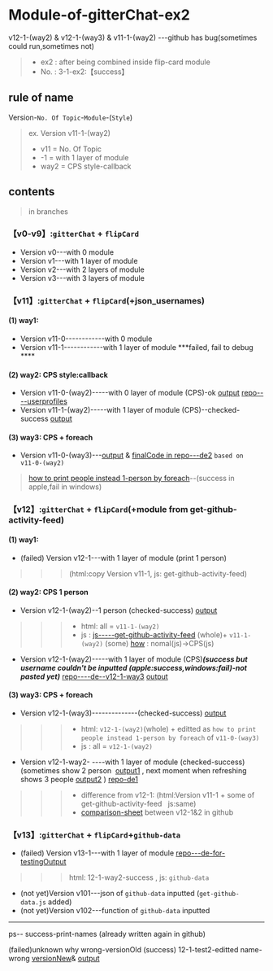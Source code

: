 # Module-of-gitterChat-ex2

 v12-1-(way2) &  v12-1-(way3)   & v11-1-(way2)  ---github has bug(sometimes could run,sometimes not)

>- ex2 : after being combined inside flip-card module
>- No. : 3-1-ex2:【success】

## rule of name
Version-`No. Of Topic`-`Module`-(`Style`)
>ex.  Version v11-1-(way2)
>* v11 = No. Of Topic
>* -1 =  with 1 layer  of module
>* way2 = CPS style-callback

##  contents
>in branches

### 【v0-v9】:`gitterChat` + `flipCard`
- Version v0---with 0 module
- Version v1---with 1 layer  of module
- Version v2---with 2 layers of module
- Version v3---with 3 layers of module

### 【v11】:`gitterChat` + `flipCard`(+json_usernames)
#### (1) way1:
- Version v11-0------------with 0 module
- Version v11-1------------with 1 layer  of module  ***failed, fail to debug ****
#### (2) way2:  CPS style:callback
- Version v11-0-(way2)-----with 0 layer  of module (CPS)-ok  [output](https://i.imgur.com/ILMrzJT.png)  [repo----userprofiles](https://github.com/kiecoo/userprofiles)
- Version v11-1-(way2)-----with 1 layer  of module (CPS)--checked-success  [output](https://i.imgur.com/ILMrzJT.png) 

#### (3) way3:  CPS + foreach 
- Version v11-0-(way3)---[output](https://i.imgur.com/RfqIDBk.png) & [finalCode in repo---de2](https://github.com/kiecoo/de2/tree/ce942f41b5b6e2fb94b9e1e970c4b66e772a6e17) `based on  v11-0-(way2)`
> [how to print people instead 1-person by foreach](https://github.com/kiecoo/de2/commit/b93fcaca3536f4d22eb90b168f80ba3f64a8df6c#diff-eacf331f0ffc35d4b482f1d15a887d3b)--(success in apple,fail in windows)

### 【v12】:`gitterChat` + `flipCard`(+module from get-github-activity-feed)
#### (1) way1:
- (failed) Version v12-1---with 1 layer  of module  (print 1 person)
>>>  (html:copy Version v11-1,    js: get-github-activity-feed)


#### (2) way2:  CPS        1 person
- Version v12-1-(way2)--1 person (checked-success)  [output](https://i.imgur.com/NqD3Rg4.png)
>>> - html: all =  `v11-1-(way2)` 
>>> - js : [js-----get-github-activity-feed](https://github.com/kiecoo/get-github-activity-feed/blob/master/index.js) (whole)+  `v11-1-(way2)` (some)  [how](https://github.com/kiecoo/module-gitterChat---ex2/commit/bbc28050ff5373616fc4838e62728296ac50f47a) : nomal(js)->CPS(js)
- Version v12-1-(way2)-----with 1 layer  of module (CPS)***(success but username couldn't be inputted (apple:success,windows:fail)-not pasted yet)***  [repo----de--v12-1-way3](https://github.com/kiecoo/de--v12-1-way3)   [output](https://i.imgur.com/GU03dnu.png)

#### (3) way3:  CPS + foreach 
- Version v12-1-(way3)--------------(checked-success)   [output](https://i.imgur.com/yqy8eEq.png)
>>> - html: `v12-1-(way2)`(whole) +  editted as `how to print people instead 1-person by foreach` of `v11-0-(way3)`
>>> - js : all = `v12-1-(way2)`
- Version v12-1-way2- ----with 1 layer  of module  (checked-success) (sometimes show  2 person  [output1](https://i.imgur.com/94a3HIL.png) , next moment when refreshing shows 3 people [output2](https://i.imgur.com/wi83AvE.png) ) [repo-de1](https://github.com/kiecoo/de1) 
>>> -  difference from v12-1: (html:Version v11-1 + some of  get-github-activity-feed    js:same)
>>>  - [comparison-sheet](https://github.com/kiecoo/module-gitterChat---ex2/commit/28bbff649d69620a97be2f4c281addc5360ab503#diff-eacf331f0ffc35d4b482f1d15a887d3b)  between v12-1&2 in github

### 【v13】:`gitterChat` + `flipCard`+`github-data`
- (failed) Version v13-1---with 1 layer  of module    [repo---de-for-testingOutput](https://github.com/kiecoo/de-for-testingOutput)
>>> html: 12-1-way2-success , js: `github-data`


- (not yet)Version v101---json of `github-data` inputted (`get-github-data.js` added)
- (not yet)Version v102---function of `github-data` inputted

-----
ps-- success-print-names
(already written again in github)

(failed)unknown why wrong-versionOld
(success) 12-1-test2-editted name-wrong  [versionNew](https://github.com/kiecoo/de-for-testingOutput)& [output](https://i.imgur.com/mqrEPg6.png)




